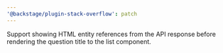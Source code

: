 ```yaml
---
'@backstage/plugin-stack-overflow': patch
---
```


Support showing HTML entity references from the API response before rendering the question title to the list component.
